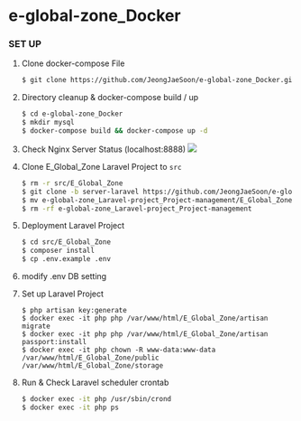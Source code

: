 # e-global-zone_Docker

### SET UP

1. Clone docker-compose File 

    ```bash
    $ git clone https://github.com/JeongJaeSoon/e-global-zone_Docker.git
    ```

2. Directory cleanup & docker-compose build / up

    ```bash
    $ cd e-global-zone_Docker
    $ mkdir mysql
    $ docker-compose build && docker-compose up -d
    ```
    
3. Check Nginx Server Status (localhost:8888)
    <img src="https://user-images.githubusercontent.com/53788601/90328235-d7d04480-dfd5-11ea-8863-a0efcd0b9fd9.png"/>

4. Clone E_Global_Zone Laravel Project to `src`
    
    ```bash
    $ rm -r src/E_Global_Zone
    $ git clone -b server-laravel https://github.com/JeongJaeSoon/e-global-zone_Laravel-project_Project-management.git
    $ mv e-global-zone_Laravel-project_Project-management/E_Global_Zone src
    $ rm -rf e-global-zone_Laravel-project_Project-management
    ```
   
5. Deployment Laravel Project

    ```bash
    $ cd src/E_Global_Zone
    $ composer install
    $ cp .env.example .env
    ```
   
6. modify .env DB setting

7. Set up Laravel Project
    
    ```
    $ php artisan key:generate
    $ docker exec -it php php /var/www/html/E_Global_Zone/artisan migrate
    $ docker exec -it php php /var/www/html/E_Global_Zone/artisan passport:install
    $ docker exec -it php chown -R www-data:www-data /var/www/html/E_Global_Zone/public /var/www/html/E_Global_Zone/storage
    ```
   
8. Run & Check Laravel scheduler crontab

    ```bash
    $ docker exec -it php /usr/sbin/crond
    $ docker exec -it php ps
    ```
   
